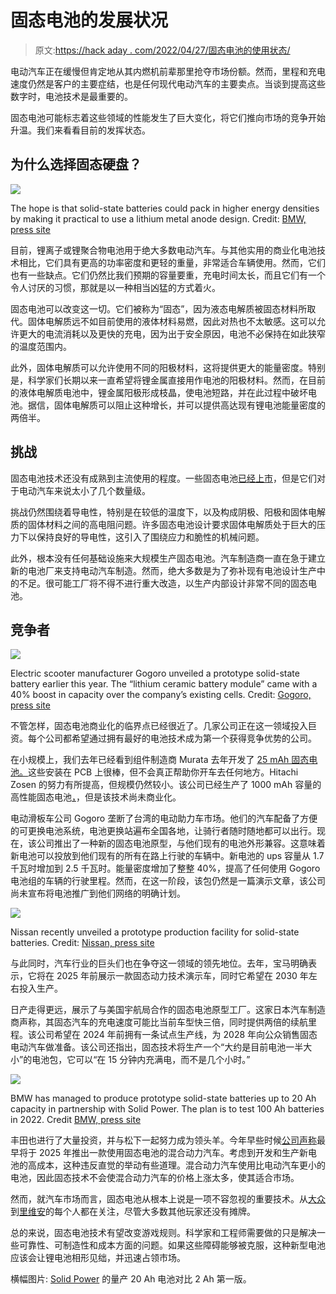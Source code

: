 # 固态电池的发展状况

> 原文:[https://hack aday . com/2022/04/27/固态电池的使用状态/](https://hackaday.com/2022/04/27/the-state-of-play-in-solid-state-batteries/)

电动汽车正在缓慢但肯定地从其内燃机前辈那里抢夺市场份额。然而，里程和充电速度仍然是客户的主要症结，也是任何现代电动汽车的主要卖点。当谈到提高这些数字时，电池技术是最重要的。

固态电池可能标志着这些领域的性能发生了巨大变化，将它们推向市场的竞争开始升温。我们来看看目前的发挥状态。

## 为什么选择固态硬盘？

![](../Images/7c83802d48c95a6a57e12ad79d793407.png)

The hope is that solid-state batteries could pack in higher energy densities by making it practical to use a lithium metal anode design. Credit: [BMW, press site](https://www.press.bmwgroup.com/global/article/detail/T0331495EN/bmw-group-strengthens-leadership-position-in-battery-technology-with-investment-in-solid-state-innovator-solid-power?language=en)

目前，锂离子或锂聚合物电池用于绝大多数电动汽车。与其他实用的商业化电池技术相比，它们具有更高的功率密度和更轻的重量，非常适合车辆使用。然而，它们也有一些缺点。它们仍然比我们预期的容量要重，充电时间太长，而且它们有一个令人讨厌的习惯，那就是以一种相当凶猛的方式着火。

固态电池可以改变这一切。它们被称为“固态”，因为液态电解质被固态材料所取代。固体电解质远不如目前使用的液体材料易燃，因此对热也不太敏感。这可以允许更大的电流消耗以及更快的充电，因为出于安全原因，电池不必保持在如此狭窄的温度范围内。

此外，固体电解质可以允许使用不同的阳极材料，这将提供更大的能量密度。特别是，科学家们长期以来一直希望将锂金属直接用作电池的阳极材料。然而，在目前的液体电解质电池中，锂金属阳极形成枝晶，使电池短路，并在此过程中破坏电池。据信，固体电解质可以阻止这种增长，并可以提供高达现有锂电池能量密度的两倍半。

## 挑战

固态电池技术还没有成熟到主流使用的程度。一些固态电池[已经上市](https://hackaday.com/2021/08/03/murata-to-deliver-solid-state-batteries-to-market-in-the-fall/)，但是它们对于电动汽车来说太小了几个数量级。

挑战仍然围绕着导电性，特别是在较低的温度下，以及构成阴极、阳极和固体电解质的固体材料之间的高电阻问题。许多固态电池设计要求固体电解质处于巨大的压力下以保持良好的导电性，这引入了围绕应力和脆性的机械问题。

此外，根本没有任何基础设施来大规模生产固态电池。汽车制造商一直在急于建立新的电池厂来支持电动汽车制造。然而，绝大多数是为了弥补现有电池设计生产中的不足。很可能工厂将不得不进行重大改造，以生产内部设计非常不同的固态电池。

## 竞争者

![](../Images/7b6963f6828a9e1dfe7114e49d1e2d0d.png)

Electric scooter manufacturer Gogoro unveiled a prototype solid-state battery earlier this year. The “lithium ceramic battery module” came with a 40% boost in capacity over the company’s existing cells. Credit: [Gogoro, press site](https://www.gogoro.com/news/solid-state-battery/)

不管怎样，固态电池商业化的临界点已经很近了。几家公司正在这一领域投入巨资。每个公司都希望通过拥有最好的电池技术成为第一个获得竞争优势的公司。

在小规模上，我们去年已经看到组件制造商 Murata 去年开发了 [25 mAh 固态电池。](https://hackaday.com/2021/08/03/murata-to-deliver-solid-state-batteries-to-market-in-the-fall/)这些安装在 PCB 上很棒，但不会真正帮助你开车去任何地方。Hitachi Zosen 的努力有所提高，但规模仍然较小。该公司已经生产了 1000 mAh 容量的高性能固态电池[，](https://asia.nikkei.com/Business/Energy/World-s-highest-capacity-solid-state-battery-developed-in-Japan)，但是该技术尚未商业化。

电动滑板车公司 Gogoro 垄断了台湾的电动助力车市场。他们的汽车配备了方便的可更换电池系统，电池更换站遍布全国各地，让骑行者随时随地都可以出行。现在，该公司推出了一种新的固态电池原型，与他们现有的电池外形兼容。这意味着新电池可以投放到他们现有的所有在路上行驶的车辆中。新电池的 ups 容量从 1.7 千瓦时增加到 2.5 千瓦时。能量密度增加了整整 40%，提高了任何使用 Gogoro 电池组的车辆的行驶里程。然而，在这一阶段，该包仍然是一篇演示文章，该公司尚未宣布将电池推广到他们网络的明确计划。

![](../Images/5bd797c455b304136f86495cf8076830.png)

Nissan recently unveiled a prototype production facility for solid-state batteries. Credit: [Nissan, press site](https://global.nissannews.com/en/releases/release-8aef385f4e3efd0619b175c665007f52-nissan-prototype-production-facility-for-all-solid-state-batteries#)

与此同时，汽车行业的巨头们也在争夺这一领域的领先地位。去年，宝马明确表示，它将在 2025 年前展示一款固态动力技术演示车，同时它希望在 2030 年左右投入生产。

日产走得更远，展示了与美国宇航局合作的固态电池原型工厂。这家日本汽车制造商声称，其固态汽车的充电速度可能比当前车型快三倍，同时提供两倍的续航里程。该公司希望在 2024 年前拥有一条试点生产线，为 2028 年向公众销售固态电动汽车做准备。该公司还指出，固态技术将生产一个“大约是目前电池一半大小”的电池包，它可以“在 15 分钟内充满电，而不是几个小时。”

![](../Images/932b8aa64d0c22ce72d330331062fa45.png)

BMW has managed to produce prototype solid-state batteries up to 20 Ah capacity in partnership with Solid Power. The plan is to test 100 Ah batteries in 2022\. Credit [BMW, press site](https://www.press.bmwgroup.com/global/article/detail/T0331495EN/bmw-group-strengthens-leadership-position-in-battery-technology-with-investment-in-solid-state-innovator-solid-power?language=en)

丰田也进行了大量投资，并与松下一起努力成为领头羊。今年早些时候[公司声称](https://www.motor1.com/news/559226/toyota-production-car-solid-state-battery-2025/)最早将于 2025 年推出一款使用固态电池的混合动力汽车。考虑到开发和生产新电池的高成本，这种违反直觉的举动有些道理。混合动力汽车使用比电动汽车更小的电池，因此固态技术不会使混合动力汽车的价格上涨太多，使其适合市场。

然而，就汽车市场而言，固态电池从根本上说是一项不容忽视的重要技术。从[大众](https://www.carsales.com.au/editorial/details/volkswagen-group-solid-state-ev-batteries-still-a-decade-away-132562/)到[里维安](https://electrek.co/2021/03/02/rivian-planning-to-manufacture-solid-state-batteries/)的每个人都在关注，尽管大多数其他玩家还没有摊牌。

总的来说，固态电池技术有望改变游戏规则。科学家和工程师需要做的只是解决一些可靠性、可制造性和成本方面的问题。如果这些障碍能够被克服，这种新型电池应该会让锂电池相形见绌，并迅速占领市场。

横幅图片: [Solid Power](https://solidpowerbattery.com/) 的量产 20 Ah 电池对比 2 Ah 第一版。